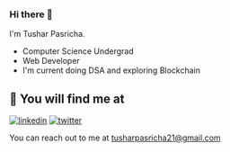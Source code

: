 ### Hi there 👋

I'm Tushar Pasricha.
- Computer Science Undergrad 
- Web Developer
- I'm current doing DSA and exploring Blockchain
<!--
**tusharpasricha/tusharpasricha** is a ✨ _special_ ✨ repository because its `README.md` (this file) appears on your GitHub profile.

Here are some ideas to get you started:

- 🔭 I’m currently working on ...
- 🌱 I’m currently learning ...
- 👯 I’m looking to collaborate on ...
- 🤔 I’m looking for help with ...
- 💬 Ask me about ...
- 📫 How to reach me: ...
- 😄 Pronouns: ...
- ⚡ Fun fact: ...
-->

## 🔗 You will find me at

[![linkedin](https://img.shields.io/badge/linkedin-0A66C2?style=for-the-badge&logo=linkedin&logoColor=white)](https://www.linkedin.com/in/tusharpasricha/)
[![twitter](https://img.shields.io/badge/twitter-1DA1F2?style=for-the-badge&logo=twitter&logoColor=white)](https://twitter.com/tusharpasricha_)

You can reach out to me at tusharpasricha21@gmail.com


